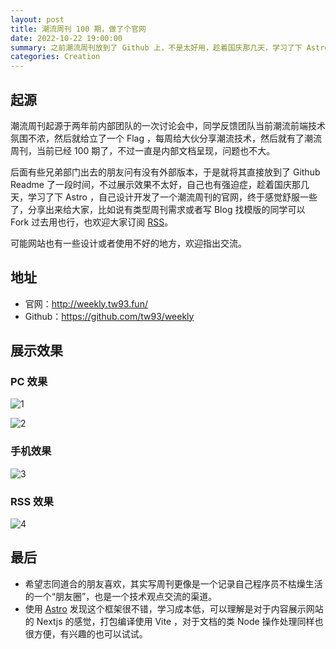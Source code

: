 ```yaml
---
layout: post
title: 潮流周刊 100 期，做了个官网
date: 2022-10-22 19:00:00
summary: 之前潮流周刊放到了 Github 上，不是太好用，趁着国庆那几天，学习了下 Astro ，自己设计开发了一个潮流周刊的官网，终于感觉舒服一些了，分享出来给大家。
categories: Creation
---
```


## 起源

潮流周刊起源于两年前内部团队的一次讨论会中，同学反馈团队当前潮流前端技术氛围不浓，然后就给立了一个 Flag ，每周给大伙分享潮流技术，然后就有了潮流周刊，当前已经 100 期了，不过一直是内部文档呈现，问题也不大。

后面有些兄弟部门出去的朋友问有没有外部版本，于是就将其直接放到了 Github Readme 了一段时间，不过展示效果不太好，自己也有强迫症，趁着国庆那几天，学习了下 Astro ，自己设计开发了一个潮流周刊的官网，终于感觉舒服一些了，分享出来给大家，比如说有类型周刊需求或者写 Blog 找模版的同学可以 Fork 过去用也行，也欢迎大家订阅 [RSS]( https://weekly.tw93.fun/rss.xml)。

可能网站也有一些设计或者使用不好的地方，欢迎指出交流。

## 地址

- 官网：<http://weekly.tw93.fun/>
- Github：<https://github.com/tw93/weekly>

## 展示效果

### PC 效果

![1]( https://cdn.fliggy.com/upic/L3aaeT.png)

![2]( https://cdn.fliggy.com/upic/1gxvuQ.png)

### 手机效果

![3]( https://cdn.fliggy.com/upic/Qwbbb8.png)

### RSS 效果

![4]( https://cdn.fliggy.com/upic/7R9FZX.png)

## 最后

- 希望志同道合的朋友喜欢，其实写周刊更像是一个记录自己程序员不枯燥生活的一个“朋友圈”，也是一个技术观点交流的渠道。
- 使用 [Astro]( https://astro.build/) 发现这个框架很不错，学习成本低，可以理解是对于内容展示网站的 Nextjs 的感觉，打包编译使用 Vite ，对于文档的类 Node 操作处理同样也很方便，有兴趣的也可以试试。
